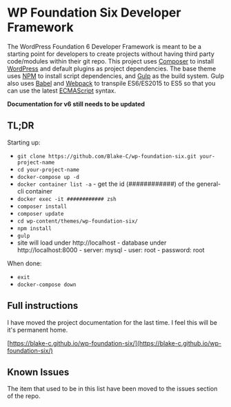 # WP Foundation Six Developer Framework

The WordPress Foundation 6 Developer Framework is meant to be a starting point for developers to create projects without having third party code/modules within their git repo. This project uses [Composer](https://getcomposer.org/) to install [WordPress](https://wordpress.org/) and default plugins as project dependencies. The base theme uses [NPM](https://www.npmjs.com/) to install script dependencies, and [Gulp](http://gulpjs.com/) as the build system. Gulp also uses [Babel](http://babeljs.io/) and [Webpack](https://webpack.github.io/) to transpile ES6/ES2015 to ES5 so that you can use the latest [ECMAScript](https://en.wikipedia.org/wiki/ECMAScript) syntax.

**Documentation for v6 still needs to be updated**

## TL;DR

Starting up:

-   `git clone https://github.com/Blake-C/wp-foundation-six.git your-project-name`
-   `cd your-project-name`
-   `docker-compose up -d`
-   `docker container list -a` - get the id (############) of the general-cli container
-   `docker exec -it ############ zsh`
-   `composer install`
-   `composer update`
-   `cd wp-content/themes/wp-foundation-six/`
-   `npm install`
-   `gulp`
-   site will load under http://localhost - database under http://localhost:8000 - server: mysql - user: root - password: root

When done:

-   `exit`
-   `docker-compose down`

## Full instructions

I have moved the project documentation for the last time. I feel this will be it's permanent home.

[https://blake-c.github.io/wp-foundation-six/](https://blake-c.github.io/wp-foundation-six/)

## Known Issues

The item that used to be in this list have been moved to the issues section of the repo.
